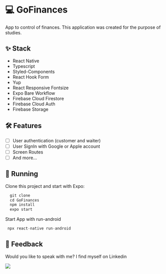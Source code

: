 
# ****💻 GoFinances****

 App to control of finances. This application was created for the purpose of studies.
 
## ****✨ Stack****

- React Native
- Typescript
- Styled-Components
- React Hook Form
- Yup
- React Responsive Fontsize
- Expo Bare Workflow
- Firebase Cloud Firestore
- Firebase Cloud Auth
- Firebase Storage

## **🛠️ Features**

- [ ] User authentication (customer and waiter)
- [ ] User SignIn with Google or Apple account
- [ ] Screen Routes
- [ ] And more...

## 🔧 ****Running****

Clone this project and start with Expo:

```jsx
  git clone
  cd GoFinances
  npm install
  expo start
```
Start App with run-android 
```jsx
 npx react-native run-android
```
## ****📄 Feedback****

Would you like to speak with me? I find myself on Linkedin <br>

  <a href="https://www.linkedin.com/in/victor-avila-ciechovicz-55a172106/" target="_blank"><img src="https://img.shields.io/badge/linkedin-%230077B5.svg?style=for-the-badge&logo=linkedin&logoColor=white" target="_blank"></a> 

